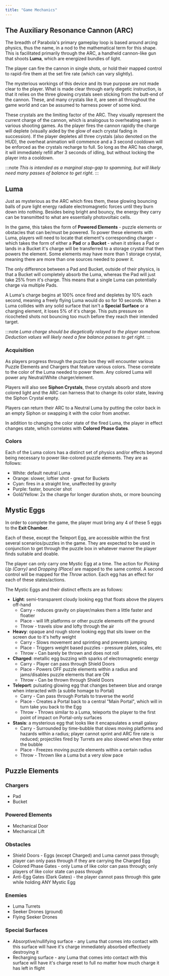 ```yaml
---
title: "Game Mechanics"
---
```


## The Auxiliary Resonance Cannon (ARC)

The breadth of Parabola's primary gameplay loop is based around arcing physics, thus the name, in a nod to the mathematical term for this shape. This is facilitated primarily through the ARC, a handheld cannon-like gun that shoots **Luma**, which are energized bundles of light.

The player can fire the cannon in single shots, or hold their mapped control to rapid-fire them at the set fire rate (which can vary slightly).

The mysterious workings of this device and its true purpose are not made clear to the player. What is made clear through early diegetic instruction, is that it relies on the three glowing crystals seen sticking from the butt-end of the cannon. These, and many crystals like it, are seen all throughout the game world and can be assumed to harness power of some kind.

These crystals are the limiting factor of the ARC. They visually represent the current charge of the cannon, which is analogous to overheating seen in various shooting games. As the player fires the cannon rapidly the charge will deplete (visually aided by the glow of each crystal fading in succession). If the player depletes all three crystals (also denoted on the HUD), the overheat animation will commence and a 3 second cooldown will be enforced as the crystals recharge to full. So long as the ARC has charge, it will immediately refill after 3 seconds of idling, but without locking the player into a cooldown.

:::note
_This is intended as a marginal stop-gap to spamming, but will likely need many passes of balance to get right._
:::

## Luma

Just as mysterious as the ARC which fires them, these glowing bouncing balls of pure light energy radiate electromagnetic forces until they burn down into nothing. Besides being bright and bouncy, the energy they carry can be transmitted to what are essentially photovoltaic cells.

In the game, this takes the form of **Powered Elements** - puzzle elements or obstacles that can be/must be powered. To power these elements with Luma, players will need to locate that element's corresponding charger - which takes the form of either a **Pad** or a **Bucket** - when it strikes a Pad or lands in a Bucket it's charge will be transferred to a storage crystal that then powers the element. Some elements may have more than 1 storage crystal, meaning there are more than one sources needed to power it.

The only difference between a Pad and Bucket, outside of their physics, is that a Bucket will completely absorb the Luma, whereas the Pad will just take 25% from it's charge. This means that a single Luma can potentially charge via multiple Pads.

A Luma's charge begins at 100% once fired and depletes by 10% each second, meaning a freely flying Luma would do so for 10 seconds. When a Luma collides with any solid surface that isn't a **Special Surface** or a charging element, it loses 5% of it's charge. This puts pressure on ricocheted shots not bouncing too much before they reach their intended target.

:::note
_Luma charge should be diegetically relayed to the player somehow. Deduction values will likely need a few balance passes to get right._
:::

### Acquisition

As players progress through the puzzle box they will encounter various Puzzle Elements and Chargers that feature various colors. These correlate to the color of the Luma needed to power them. Any colored Luma will power any Neutral/White charger/element.

Players will also see **Siphon Crystals**, these crystals absorb and store colored light and the ARC can harness that to change its color state, leaving the Siphon Crystal empty.

Players can return their ARC to a Neutral Luma by putting the color back in an empty Siphon or swapping it with the color from another.

In addition to changing the color state of the fired Luma, the player in effect changes state, which correlates with **Colored Phase Gates**.

### Colors

Each of the Luma colors has a distinct set of physics and/or effects beyond being necessary to power like-colored puzzle elements. They are as follows:

- White: default neutral Luma
- Orange: slower, loftier shot - great for Buckets
- Cyan: fires in a straight line, unaffected by gravity
- Purple: faster, bouncier shot
- Gold/Yellow: 2x the charge for longer duration shots, or more bouncing

## Mystic Eggs

In order to complete the game, the player must bring any 4 of these 5 eggs to the **Exit Chamber**.

Each of these, except the Teleport Egg, are accessible within the first several scenarios/puzzles in the game. They are expected to be used in conjunction to get through the puzzle box in whatever manner the player finds suitable and doable.

The player can only carry one Mystic Egg at a time. The action for _Picking Up (Carry)_ and _Dropping (Place)_ are mapped to the same control. A second control will be mapped for the _Throw_ action. Each egg has an effect for each of these states/actions.

The Mystic Eggs and their distinct effects are as follows:

- **Light**: semi-transparent cloudy looking egg that floats above the players off-hand
  - Carry - reduces gravity on player/makes them a little faster and floatier
  - Place - will lift platforms or other puzzle elements off the ground
  - Throw - travels slow and lofty through the air
- **Heavy**: opaque and rough stone looking egg that sits lower on the screen due to it's hefty weight
  - Carry - Slows movement and sprinting and prevents jumping
  - Place - Triggers weight based puzzles - pressure plates, scales, etc
  - Throw - Can barely be thrown and does not roll
- **Charged**: metallic egg buzzing with sparks of electromagnetic energy
  - Carry - Player can pass through Shield Doors
  - Place - Powers OFF puzzle elements within a radius and jams/disables puzzle elements that are ON
  - Throw - Can be thrown through Shield Doors
- **Teleport**: pulsating glowing egg that changes between blue and orange when interacted with (a subtle homage to Portal)
  - Carry - Can pass through Portals to traverse the world
  - Place - Creates a Portal back to a central "Main Portal", which will in turn take you back to the Egg
  - Throw - Throws similar to a Luma, teleports the player to the first point of impact on Portal-only surfaces
- **Stasis**: a mysterious egg that looks like it encapsulates a small galaxy
  - Carry - Surrounded by time-bubble that slows moving platforms and hazards within a radius; player cannot sprint and ARC fire rate is reduced; projectiles fired by Turrets are also slowed when they enter the bubble
  - Place - Freezes moving puzzle elements within a certain radius
  - Throw - Thrown like a Luma but a very slow pace

## Puzzle Elements

### Chargers

- Pad
- Bucket

### Powered Elements

- Mechanical Door
- Mechanical Lift

### Obstacles

- Shield Doors - Eggs (except Charged) and Luma cannot pass through; player can only pass through if they are carrying the Charged Egg
- Colored Phase Gates - only Luma of like color can pass through; only players of like color state can pass through
- Anti-Egg Gates (Dark Gates) - the player cannot pass through this gate while holding ANY Mystic Egg

### Enemies

- Luma Turrets
- Seeker Drones (ground)
- Flying Seeker Drones

### Special Surfaces

- Absorptive/nullifying surface - any Luma that comes into contact with this surface will have it's charge immediately absorbed effectively destroying it
- Recharging surface - any Luma that comes into contact with this surface will have it's charge reset to full no matter how much charge it has left in flight
